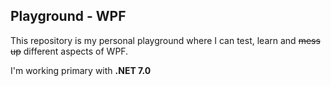 ## Playground - WPF
This repository is my personal playground where I can test, learn and ~~mess up~~ different aspects of WPF.

I'm working primary with **.NET 7.0**
